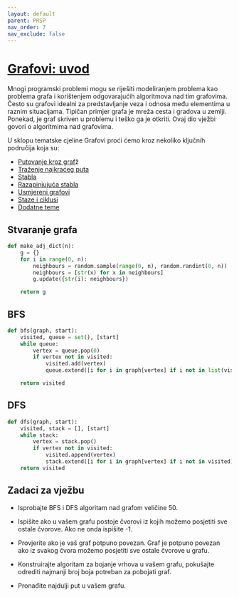 ```yaml
---
layout: default
parent: PRSP
nav_order: 7
nav_exclude: false
---
```


# [Grafovi: uvod](https://cses.fi/book/book.pdf#chapter.11)

Mnogi programski problemi mogu se riješiti modeliranjem problema kao problema grafa i korištenjem odgovarajućih algoritmova nad tim grafovima.  Često su grafovi idealni za predstavljanje veza i odnosa među elementima u raznim situacijama. Tipičan primjer grafa je mreža cesta i gradova u zemlji. Ponekad, je graf skriven u problemu i teško ga je otkriti. Ovaj dio vježbi govori o algoritmima nad grafovima.

U sklopu tematske cjeline Grafovi proći ćemo kroz nekoliko ključnih područija koja su:

- [Putovanje kroz graf](.../putovanje-kroz-graf)ž
- [Traženje najkraćeg puta](../najkraci-putovi.md)
- [Stabla](../stabla.md)
- [Razapinjujuća stabla](../razapinjujuca-stabla.md)
- [Usmjereni grafovi](../usmjereni-grafovi.md)
- [Staze i ciklusi](../staze-i-ciklusi.md)
- [Dodatne teme](../grafovi-dodatno.md)

## Stvaranje grafa

```python
def make_adj_dict(n):
    g = {}
    for i in range(0, n):
        neighbours = random.sample(range(0, n), random.randint(0, n))
        neighbours = [str(x) for x in neighbours]
        g.update({str(i): neighbours})

    return g
```

## BFS

```python
def bfs(graph, start):
    visited, queue = set(), [start]
    while queue:
        vertex = queue.pop(0)
        if vertex not in visited:
            visited.add(vertex)
            queue.extend([i for i in graph[vertex] if i not in list(visited)])

    return visited
```

## DFS

```python
def dfs(graph, start):
    visited, stack = [], [start]
    while stack:
        vertex = stack.pop()
        if vertex not in visited:
            visited.append(vertex)
            stack.extend([i for i in graph[vertex] if i not in visited])
    return visited
```

## Zadaci za vježbu

- Isprobajte BFS i DFS algoritam nad grafom veličine 50.

- Ispišite ako u vašem grafu postoje čvorovi iz kojih možemo posjetiti sve ostale čvorove. Ako ne onda ispišite -1.

- Provjerite ako je vaš graf potpuno povezan. Graf je potpuno povezan ako iz svakog čvora možemo posjetiti sve ostale čvorove u grafu.

- Konstruirajte algoritam za bojanje vrhova u vašem grafu, pokušajte odrediti najmanji broj boja potreban za pobojati graf.

- Pronađite najdulji put u vašem grafu.

